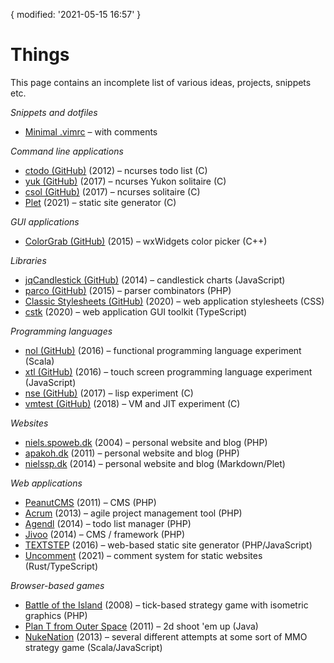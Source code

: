 {
  modified: '2021-05-15 16:57'
}
# Things
This page contains an incomplete list of various ideas, projects, snippets etc.

*Snippets and dotfiles*

* [Minimal .vimrc](things/vimrc.md) – with comments

*Command line applications*

* [ctodo (GitHub)](https://github.com/nielssp/ctodo) (2012) – ncurses todo list (C)
* [yuk (GitHub)](https://github.com/nielssp/yuk) (2017) – ncurses Yukon solitaire (C)
* [csol (GitHub)](https://github.com/nielssp/csol) (2017) – ncurses solitaire (C)
* [Plet](things/plet.md) (2021) &ndash; static site generator (C)

*GUI applications*

* [ColorGrab (GitHub)](https://github.com/nielssp/colorgrab) (2015) – wxWidgets color picker (C++)

*Libraries*

* [jqCandlestick (GitHub)](https://github.com/nielssp/jqCandlestick) (2014) – candlestick charts (JavaScript)
* [parco (GitHub)](https://github.com/nielssp/parco) (2015) – parser combinators (PHP)
* [Classic Stylesheets (GitHub)](https://github.com/nielssp/classic-stylesheets) (2020) &ndash; web application stylesheets (CSS)
* [cstk](https://github.com/nielssp/cstk) (2020) &ndash; web application GUI toolkit (TypeScript)

*Programming languages*

* [nol (GitHub)](https://github.com/nielssp/nol) (2016) – functional programming language experiment (Scala)
* [xtl (GitHub)](https://github.com/nielssp/xtl) (2016) – touch screen programming language experiment (JavaScript)
* [nse (GitHub)](https://github.com/nielssp/nse) (2017) – lisp experiment (C)
* [vmtest (GitHub)](https://github.com/nielssp/vmtest) (2018) – VM and JIT experiment (C)

*Websites*

* [niels.spoweb.dk](things/niels-spoweb-dk.md) (2004) – personal website and blog (PHP)
* [apakoh.dk](things/apakoh-dk.md) (2011) – personal website and blog (PHP)
* [nielssp.dk](things/nielssp-dk.md) (2014) – personal website and blog (Markdown/Plet)

*Web applications*

* [PeanutCMS](things/peanutcms.md) (2011) – CMS (PHP)
* [Acrum](things/acrum.md) (2013) – agile project management tool (PHP)
* [Agendl](things/agendl.md) (2014) – todo list manager (PHP)
* [Jivoo](things/jivoo.md) (2014) – CMS / framework (PHP)
* [TEXTSTEP](things/textstep.md) (2016) – web-based static site generator (PHP/JavaScript)
* [Uncomment](../published/uncomment.md) (2021) &ndash; comment system for static websites (Rust/TypeScript)

*Browser-based games*

* [Battle of the Island](things/boti.md) (2008) – tick-based strategy game with isometric graphics  (PHP)
* [Plan T from Outer Space](things/ptfos.md) (2011) – 2d shoot 'em up (Java)
* [NukeNation](things/nukenation.md) (2013) – several different attempts at some sort of MMO strategy game (Scala/JavaScript)
